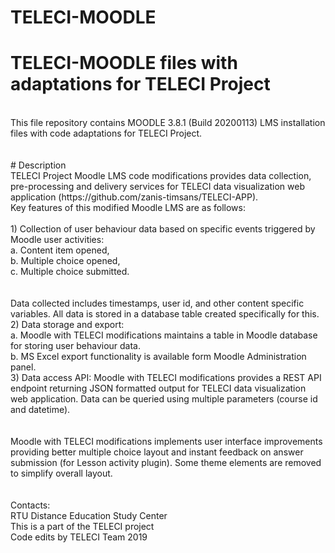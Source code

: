 # TELECI-MOODLE<br>
# TELECI-MOODLE files with adaptations for TELECI Project <br>
<br>
This file repository contains MOODLE 3.8.1 (Build 20200113) LMS installation files with code adaptations for TELECI Project.
<br>
<br>
<br>
# Description<br>
TELECI Project Moodle LMS code modifications provides data collection, pre-processing and delivery services for TELECI data visualization web application (https://github.com/zanis-timsans/TELECI-APP).<br>
Key features of this modified Moodle LMS are as follows:<br>
<br>
1) Collection of user behaviour data based on specific events triggered by Moodle user activities:<br>
a. Content item opened,<br>
b. Multiple choice opened,<br>
c. Multiple choice submitted.<br>
<br><br>
Data collected includes timestamps, user id, and other content specific variables. All data is stored in a database table created specifically for this.<br>
2) Data storage and export:<br>
a. Moodle with TELECI modifications maintains a table in Moodle database for storing user behaviour data.<br>
b. MS Excel export functionality is available form Moodle Administration panel.<br>
3) Data access API: Moodle with TELECI modifications provides a REST API endpoint returning JSON formatted output for TELECI data visualization web application. Data can be queried using multiple parameters (course id and datetime).<br>
<br><br>
Moodle with TELECI modifications implements user interface improvements providing better multiple choice layout and instant feedback on answer submission (for Lesson activity plugin). Some theme elements are removed to simplify overall layout.<br>



<br>
<br>
Contacts:<br>
RTU Distance Education Study Center<br>
This is a part of the TELECI project<br>
Code edits by TELECI Team 2019
